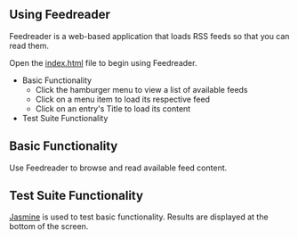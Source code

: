 ## Using Feedreader
Feedreader is a web-based application that loads RSS feeds so that you can read them.

Open the [index.html](http://cskomra.github.io/projects/feedreader/index.html) file to begin using Feedreader.  

- Basic Functionality
	- Click the hamburger menu to view a list of available feeds
	- Click on a menu item to load its respective feed
	- Click on an entry's Title to load its content
- Test Suite Functionality

## Basic Functionality
Use Feedreader to browse and read available feed content.

## Test Suite Functionality
[Jasmine](http://jasmine.github.io/2.2/introduction.html) is used to test basic functionality. Results are displayed at the bottom of the screen.

